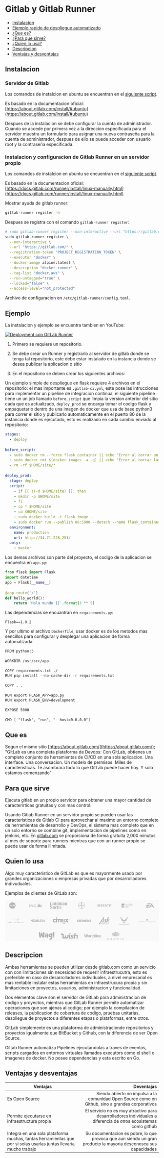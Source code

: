 # Gitlab y Gitlab Runner

- [Instalacion](#instalacion)
- [Ejemplo rapido de despliegue automatizado](#ejemplo)
- [¿Que es?](#que-es)
- [¿Para que sirve?](#para-que-sirve)
- [¿Quien lo usa?](#quien-lo-usa)
- [Descripcion](#descripcion)
- [Ventajas y desventajas](#ventajas-y-desventajas)

## Instalacion

### Servidor de Gitlab

Los comandos de instalcion en ubuntu se encuentran en el [siguiente script](./setup.sh).

Es basado en la documentacion oficial: [https://about.gitlab.com/install/#ubuntu](https://about.gitlab.com/install/#ubuntu)

Despues de la instalacion se debe configurar la cuenta de administrador.
Cuando se accede por primera vez a la direccion especificada para el
servidor muestra un formulario para asignar una nueva contraseña para
la cuenta de administrador, despues de ello se puede acceder con usuario root
y la contraseña especificada.

### Instalacion y configuracion de Gitlab Runner en un servidor propio

Los comandos de instalcion en ubuntu se encuentran en el [siguiente script](./gitlab-runner-setup.sh).

Es basado en la documentacion oficial: [https://docs.gitlab.com/runner/install/linux-manually.html](https://docs.gitlab.com/runner/install/linux-manually.html)

Mostrar ayuda de gitlab runner:

```bash
gitlab-runner register -h
```

Despues se registra con el comando `gitlab-runner register`:

```bash
# sudo gitlab-runner register --non-interactive --url "https://gitlab.com/" --registration-token "PROJECT_REGISTRATION_TOKEN" --executor "docker" --docker-image alpine:latest --description "docker-runner" --tag-list "docker,aws" --run-untagged="true" --locked="false" --access-level="not_protected"
sudo gitlab-runner register \
  --non-interactive \
  --url "https://gitlab.com/" \
  --registration-token "PROJECT_REGISTRATION_TOKEN" \
  --executor "docker" \
  --docker-image alpine:latest \
  --description "docker-runner" \
  --tag-list "docker,aws" \
  --run-untagged="true" \
  --locked="false" \
  --access-level="not_protected"
```

Archivo de configuracion en `/etc/gitlab-runner/config.toml`.

## Ejemplo

La instalacion y ejemplo se encuentra tambien en YouTube:

[![Deployment con GitLab Runner](http://img.youtube.com/vi/hVdbkZ8vdvQ/0.jpg)](http://www.youtube.com/watch?v=hVdbkZ8vdvQ "Deployment con GitLab Runner")

1. Primero se requiere un repositorio.

2. Se debe crear un Runner y registrarlo al servidor de gitlab donde se tenga tal repositorio,
este debe estar instalado en la instancia donde se desea publicar la aplicacion o sitio

3. En el repositorio se deben crear los siguientes archivos:

Un ejemplo simple de despliegue en flask requiere 4 archivos en el repositorio: el mas
importante es `.gitlab-ci.yml`, este pose las intrucciones para implementar
un pipeline de integracion continua, el siguiente pipeline tiene un un job llamado
`before_script` que limpia la version anterior del sitio cada que es actualizado,
`deploy_prod` se encarga tomar el codigo flask y empaquetarlo dentro de una imagen
de docker que usa de base python3 para correr el sitio y publicarlo automaticamente
en el puerto 80 de la instancia donde es ejecutado, esto es realizado en cada cambio
enviado al repositorio:

```yml
stages:
  - deploy

before_script:
  - sudo docker rm --force flask_container || echo "Error al borrar un contenedor"
  - sudo docker rmi $(docker images -a -q) || echo "Error al borrar las imagenes de docker"
  - rm -rf $HOME/site/*

deploy_prod:
  stage: deploy
  script:
    - if [[ !(-d $HOME/site) ]]; then
    - mkdir -p $HOME/site
    - fi
    - cp * $HOME/site
    - cd $HOME/site
    - sudo docker build -t flask_image .
    - sudo docker run --publish 80:5000 --detach --name flask_container flask_image
  environment:
    name: production
    url: http://34.71.228.251/
  only:
    - master
```

Los demas archivos son parte del proyecto, el codigo de la aplicacion se encuentra en
`app.py`:

```python
from flask import Flask
import datetime
app = Flask(__name__)

@app.route('/')
def hello_world():
    return 'Hola mundo {}'.format(3 ** 5)
```

Las dependencias se encuantran en `requirements.py`:

```
Flask==1.0.2
```

Y por ultimo el archivo `Dockerfile`, usar docker es de los metodos mas sencillos
para configurar y desplegar una aplicacion de forma automatizada:

```
FROM python:3

WORKDIR /usr/src/app

COPY requirements.txt ./
RUN pip install --no-cache-dir -r requirements.txt

COPY . .

RUN export FLASK_APP=app.py
RUN export FLASK_ENV=development

EXPOSE 5000

CMD [ "flask", "run", "--host=0.0.0.0"]
```

## Que es

Segun el mismo sitio [https://about.gitlab.com/](https://about.gitlab.com/);
"GitLab es una completa plataforma de Devops: Con GitLab, obtienes un completo
conjunto de herramientas de CI/CD en una sola aplicacion. Una interface. Una
conversacion. Un modelo de permisos. Miles de caracteristicas. Te asombrara
todo lo que GitLab puede hacer hoy. Y solo estamos comenzando"

## Para que sirve

Ejecuta gitlab en un propio servidor para obtener una mayor cantidad
de caracterirticas gratuitas y con mas control.

Usando Gitlab Runner en un servidor propio se pueden usar las caracteristicas
de Gitlab CI para aprovechar al maximo un entorno completo de herramientas de
desarrollo y DevOps, el sistema mas completo que en un solo entorno se combine
git, implementacion de pipelines como en jenkins, etc. En [gitlab.com](https://gitlab.com)
se proporciona de forma gratuita 2,000 minutos al mes de soporte para runners
mientras que con un runner propio se puede usar de forma ilimitada.

## Quien lo usa

Algo muy caracteristico de GitLab es que es mayormente usado por grandes
organizaciones o empresas privadas que por desarrolladores indivuduales.

Ejemplos de clientes de GitLab son: 

![Deployment con GitLab Runner](./images/screenshot.png)

## Descripcion

Ambas herramientas se pueden utilizar desde gitlab.com como un servicio con
con limitaciones sin necesidad de requerir infraestrucutra, esto es preferible
en caso de desarrolladores individuales, a nivel empresarial es mas rentable
instalar estas herramientas en infraestrucura propia y sin limitaciones en
proyectos, usuarios, administracion y funcionalidad.

Dos elementos clave son el servidor de GitLab para administracion de codigo
y proyectos, mientras que GitLab Runner permite automatizar operaciones que
son ajenas al codigo; por ejemplo la compilacion de releases, la publicacion
de cobertura de codigo, pruebas unitarias, despliegue de proyectos a diferentes
etapas o plataformas, entre otros.

GitLab simplemente es una plataforma de administracionde repositorios y proyectos
igualmente que BitBucket y Github, con la diferencia de ser Open Source.

Giltab Runner automatiza Pipelines ejecutandolas a traves de eventos, scripts
cargados en entornos virtuales llamados executors como el shell o imagenes de
docker. No posee dependencias y esta escrito en Go.

## Ventajas y desventajas

| Ventajas                                                                                                          | Deventajas                                                                                                      |
| ----------------------------------------------------------------------------------------------------------------- |----------------------------------------------------------------------------------------------------------------:|
| Es Open Source                                                                                                    | Siendo abierto no impulsa a la comunidad Open Source como en Github, sino a grandes corporativos                |
| Permite ejecutarse en infraestructura propia                                                                      | El servicio no es muy atractivo para desarrolladores individuales a diferencia de otros ecosistemas como github |
| Integra en una sola plataforma muchas, tantas herramientas que por si solas usarlas juntas llevaria mucho trabajo | Su documentacion es pobre, lo que provoca que aun siendo un gran producto la mayoria desconosca sus capacidades |
